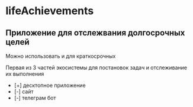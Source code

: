 # lifeAchievements #
## Приложение для отслежвания долгосрочных целей ##
Можно использовать и для краткосрочных


Первая из 3 частей экосистемы для постановок задач и отслеживание их выполнения
- [+] десктопное приложение
- [-] сайт 
- [-] телеграм бот
